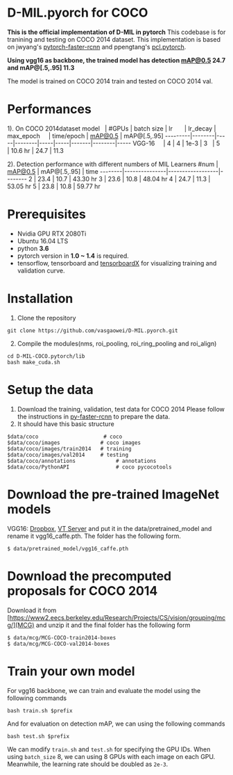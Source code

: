 # D-MIL.pyorch for COCO
**This is the official implementation of D-MIL in pytorch**
This codebase is for tranining and testing on COCO 2014 dataset.
This implementation is based on jwyang's [pytorch-faster-rcnn](https://github.com/jwyang/faster-rcnn.pytorch) and ppengtang's [pcl.pytorch](https://github.com/ppengtang/pcl.pytorch).

**Using vgg16 as backbone, the trained model has detection mAP@0.5 24.7 and mAP@[.5,.95] 11.3**

The model is trained on COCO 2014 train and tested on COCO 2014 val. 

# Performances
  1). On COCO 2014dataset
  model    | #GPUs | batch size | lr        | lr_decay | max_epoch     |  time/epoch | mAP@0.5 | mAP@[.5,.95]
---------|--------|-----|--------|-----|-----|-------|--------|-----
VGG-16     | 4 | 4 | 1e-3 | 3   | 5   |  10.6 hr |  24.7  |  11.3


  2). Detection performance with different numbers of MIL Learners
  #num    |    mAP@0.5    |   mAP@[.5,.95]   |  time
  --------|---------------|------------------|--------
  2       |    23.4       |  10.7            |  43.30 hr
  3       |    23.6       |  10.8            |  48.04 hr
  4       |    24.7       |  11.3            |  53.05 hr
  5       |    23.8       |  10.8            |  59.77 hr
  

# Prerequisites
* Nvidia GPU RTX 2080Ti
* Ubuntu 16.04 LTS
* python **3.6**
* pytorch version in **1.0 ~ 1.4** is required. 
* tensorflow, tensorboard and [tensorboardX](https://github.com/lanpa/tensorboardX) for visualizing training and validation curve.

# Installation
1. Clone the repository
  ```Shell
  git clone https://github.com/vasgaowei/D-MIL.pyorch.git
  ```
2. Compile the modules(nms, roi_pooling, roi_ring_pooling and roi_align)
  ```
  cd D-MIL-COCO.pytorch/lib
  bash make_cuda.sh
  ```
# Setup the data

1. Download the training, validation, test data for COCO 2014
  Please follow the instructions in [py-faster-rcnn](https://github.com/rbgirshick/py-faster-rcnn#beyond-the-demo-installation-for-training-and-testing-models) to prepare the data.
2. It should have this basic structure
  ```
  $data/coco                     # coco
  $data/coco/images             # coco images 
  $data/coco/images/train2014   # training
  $data/coco/images/val2014     # testing
  $data/coco/annotations             # annotations
  $data/coco/PythonAPI               # coco pycocotools
  ```
  
# Download the pre-trained ImageNet models
  VGG16: [Dropbox](https://www.dropbox.com/s/s3brpk0bdq60nyb/vgg16_caffe.pth?dl=0), [VT Server](https://filebox.ece.vt.edu/~jw2yang/faster-rcnn/pretrained-base-models/vgg16_caffe.pth) and put it in the data/pretrained_model and rename it vgg16_caffe.pth. The folder has the following form.
  ```
  $ data/pretrained_model/vgg16_caffe.pth
  ```
# Download the precomputed proposals for COCO 2014
  Download it from [https://www2.eecs.berkeley.edu/Research/Projects/CS/vision/grouping/mcg/](MCG)
  and unzip it and the final folder has the following form
  ```
  $ data/mcg/MCG-COCO-train2014-boxes
  $ data/mcg/MCG-COCO-val2014-boxes
  ```
# Train your own model
  For vgg16 backbone, we can train and evaluate the model using the following commands
  ```
  bash train.sh $prefix
  ```
  And for evaluation on detection mAP, we can using the following commands
  ```
  bash test.sh $prefix
  ```
  We can modify ```train.sh``` and ```test.sh``` for specifying the GPU IDs.
  When using ```batch_size``` 8, we can using 8 GPUs with each image on each GPU. Meanwhile, the learning rate should be doubled as ```2e-3```.
